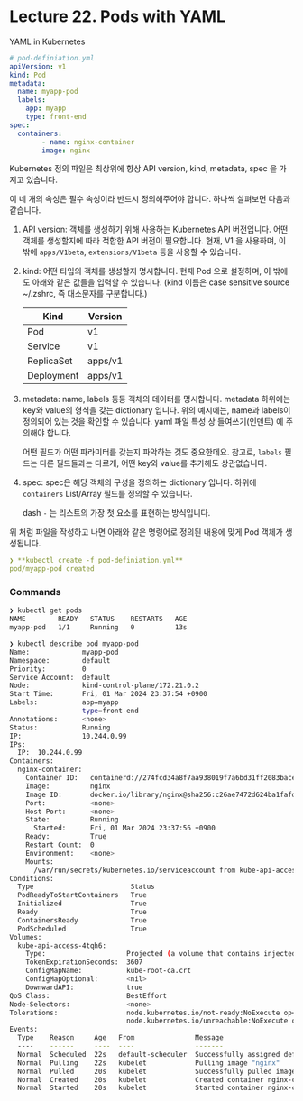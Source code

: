 # Lecture 22. Pods with YAML

YAML in Kubernetes

```yaml
# pod-definiation.yml
apiVersion: v1
kind: Pod
metadata:
  name: myapp-pod
  labels:
    app: myapp
    type: front-end
spec:
  containers:
		- name: nginx-container
		image: nginx
```

Kubernetes 정의 파일은 최상위에 항상  API version, kind, metadata, spec 을 가지고 있습니다.

이 네 개의 속성은 필수 속성이라 반드시 정의해주어야 합니다. 하나씩 살펴보면 다음과 같습니다.

1. API version: 객체를 생성하기 위해 사용하는 Kubernetes API 버전입니다. 어떤 객체를 생성할지에 따라 적합한 API 버전이 필요합니다. 현재, V1 을 사용하며, 이 밖에 `apps/V1beta`, `extensions/V1beta` 등을 사용할 수 있습니다. 
2. kind: 어떤 타입의 객체를 생성할지 명시합니다. 현재 Pod 으로 설정하며, 이 밖에도 아래와 같은 값들을 입력할 수 있습니다. (kind 이름은 case sensitive source ~/.zshrc, 즉 대소문자를 구분합니다.)

    | Kind | Version |
    | --- | --- |
    | Pod | v1 |
    | Service | v1 |
    | ReplicaSet | apps/v1 |
    | Deployment | apps/v1 |

3. metadata: name, labels 등등 객체의 데이터를 명시합니다. metadata 하위에는 key와 value의 형식을 갖는 dictionary 입니다. 위의 예시에는, name과 labels이 정의되어 있는 것을 확인할 수 있습니다. yaml 파일 특성 상 들여쓰기(인덴트) 에 주의해야 합니다. 
    
    어떤 필드가 어떤 파라미터를 갖는지 파악하는 것도 중요한데요. 참고로, `labels` 필드는 다른 필드들과는 다르게, 어떤 key와 value를 추가해도 상관없습니다.
    
4. spec: spec은 해당 객체의 구성을 정의하는 dictionary 입니다. 하위에 `containers` List/Array 필드를 정의할 수 있습니다. 
    
    dash `-` 는 리스트의 가장 첫 요소를 표현하는 방식입니다. 
    

위 처럼 파일을 작성하고 나면 아래와 같은 명령어로 정의된 내용에 맞게 Pod 객체가 생성됩니다.

```yaml
❯ **kubectl create -f pod-definiation.yml**
pod/myapp-pod created
```

### Commands

```bash
❯ kubectl get pods
NAME        READY   STATUS    RESTARTS   AGE
myapp-pod   1/1     Running   0          13s

❯ kubectl describe pod myapp-pod
Name:             myapp-pod
Namespace:        default
Priority:         0
Service Account:  default
Node:             kind-control-plane/172.21.0.2
Start Time:       Fri, 01 Mar 2024 23:37:54 +0900
Labels:           app=myapp
                  type=front-end
Annotations:      <none>
Status:           Running
IP:               10.244.0.99
IPs:
  IP:  10.244.0.99
Containers:
  nginx-container:
    Container ID:   containerd://274fcd34a8f7aa938019f7a6bd31ff2083bace14de06d87dc6b1189da5911c2e
    Image:          nginx
    Image ID:       docker.io/library/nginx@sha256:c26ae7472d624ba1fafd296e73cecc4f93f853088e6a9c13c0d52f6ca5865107
    Port:           <none>
    Host Port:      <none>
    State:          Running
      Started:      Fri, 01 Mar 2024 23:37:56 +0900
    Ready:          True
    Restart Count:  0
    Environment:    <none>
    Mounts:
      /var/run/secrets/kubernetes.io/serviceaccount from kube-api-access-4tqh6 (ro)
Conditions:
  Type                        Status
  PodReadyToStartContainers   True 
  Initialized                 True 
  Ready                       True 
  ContainersReady             True 
  PodScheduled                True 
Volumes:
  kube-api-access-4tqh6:
    Type:                    Projected (a volume that contains injected data from multiple sources)
    TokenExpirationSeconds:  3607
    ConfigMapName:           kube-root-ca.crt
    ConfigMapOptional:       <nil>
    DownwardAPI:             true
QoS Class:                   BestEffort
Node-Selectors:              <none>
Tolerations:                 node.kubernetes.io/not-ready:NoExecute op=Exists for 300s
                             node.kubernetes.io/unreachable:NoExecute op=Exists for 300s
Events:
  Type    Reason     Age   From               Message
  ----    ------     ----  ----               -------
  Normal  Scheduled  22s   default-scheduler  Successfully assigned default/myapp-pod to kind-control-plane
  Normal  Pulling    22s   kubelet            Pulling image "nginx"
  Normal  Pulled     20s   kubelet            Successfully pulled image "nginx" in 1.695s (1.695s including waiting)
  Normal  Created    20s   kubelet            Created container nginx-container
  Normal  Started    20s   kubelet            Started container nginx-container
```